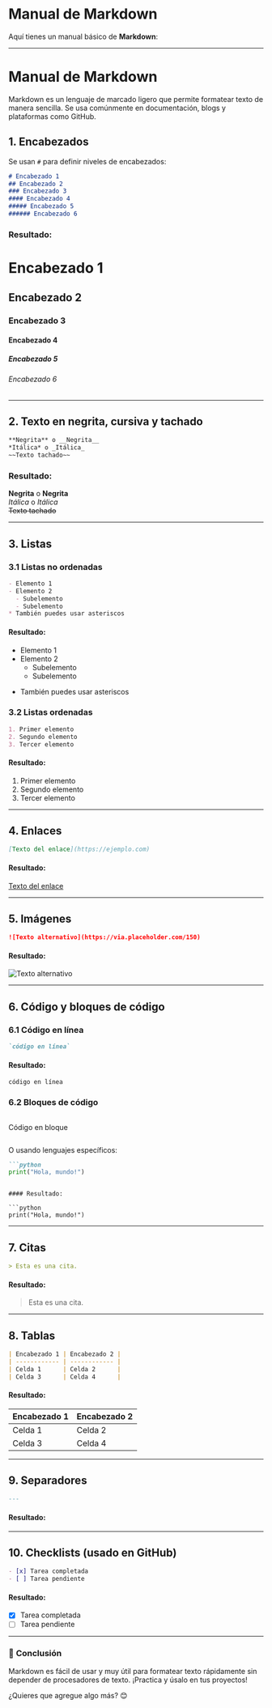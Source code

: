 # Manual de **Markdown**

Aquí tienes un manual básico de **Markdown**:

---

# Manual de Markdown

Markdown es un lenguaje de marcado ligero que permite formatear texto de manera sencilla. Se usa comúnmente en documentación, blogs y plataformas como GitHub.

## 1. Encabezados
Se usan `#` para definir niveles de encabezados:

```markdown
# Encabezado 1
## Encabezado 2
### Encabezado 3
#### Encabezado 4
##### Encabezado 5
###### Encabezado 6
```

### Resultado:

# Encabezado 1
## Encabezado 2
### Encabezado 3
#### Encabezado 4
##### Encabezado 5
###### Encabezado 6

---

## 2. Texto en negrita, cursiva y tachado

```markdown
**Negrita** o __Negrita__
*Itálica* o _Itálica_
~~Texto tachado~~
```

### Resultado:
**Negrita** o __Negrita__  
*Itálica* o _Itálica_  
~~Texto tachado~~

---

## 3. Listas


### 3.1 Listas no ordenadas
```markdown
- Elemento 1
- Elemento 2
  - Subelemento
  - Subelemento
* También puedes usar asteriscos
```
#### Resultado:
- Elemento 1
- Elemento 2
  - Subelemento
  - Subelemento
* También puedes usar asteriscos

### 3.2 Listas ordenadas
```markdown
1. Primer elemento
2. Segundo elemento
3. Tercer elemento
```
#### Resultado:
1. Primer elemento
2. Segundo elemento
3. Tercer elemento

---

## 4. Enlaces
```markdown
[Texto del enlace](https://ejemplo.com)
```
#### Resultado:
[Texto del enlace](https://ejemplo.com)

---

## 5. Imágenes
```markdown
![Texto alternativo](https://via.placeholder.com/150)
```
#### Resultado:
![Texto alternativo](https://via.placeholder.com/150)

---

## 6. Código y bloques de código

### 6.1 Código en línea
```markdown
`código en línea`
```
#### Resultado:
`código en línea`

### 6.2 Bloques de código
```markdown
```
Código en bloque
```
```
O usando lenguajes específicos:

```markdown
```python
print("Hola, mundo!")
```
```

#### Resultado:

```python
print("Hola, mundo!")
```

---

## 7. Citas
```markdown
> Esta es una cita.
```
#### Resultado:
> Esta es una cita.

---

## 8. Tablas
```markdown
| Encabezado 1 | Encabezado 2 |
| ------------ | ------------ |
| Celda 1      | Celda 2      |
| Celda 3      | Celda 4      |
```
#### Resultado:

| Encabezado 1 | Encabezado 2 |
| ------------ | ------------ |
| Celda 1      | Celda 2      |
| Celda 3      | Celda 4      |

---

## 9. Separadores
```markdown
---
```
#### Resultado:

---

## 10. Checklists (usado en GitHub)
```markdown
- [x] Tarea completada
- [ ] Tarea pendiente
```
#### Resultado:

- [x] Tarea completada
- [ ] Tarea pendiente

---

### 📌 **Conclusión**
Markdown es fácil de usar y muy útil para formatear texto rápidamente sin depender de procesadores de texto. ¡Practica y úsalo en tus proyectos!

¿Quieres que agregue algo más? 😊
